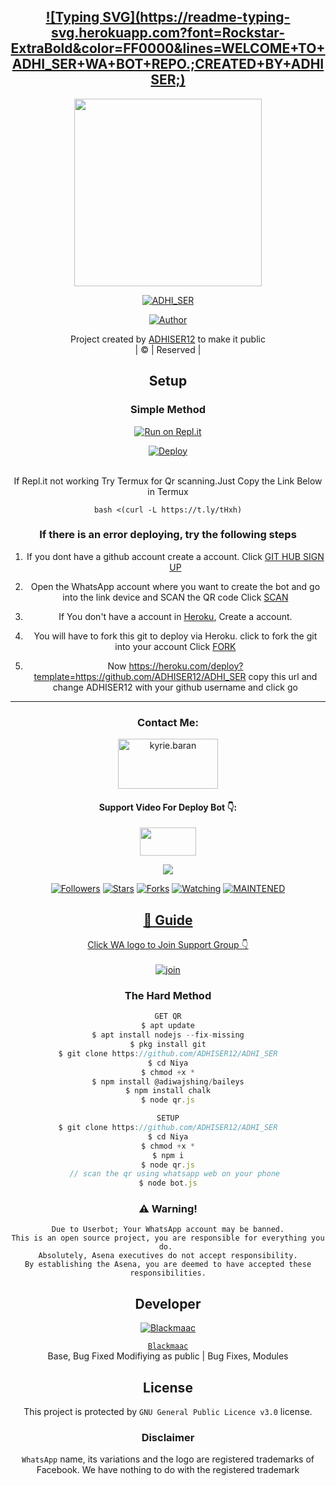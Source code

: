 
<div align="center">

## [![Typing SVG](https://readme-typing-svg.herokuapp.com?font=Rockstar-ExtraBold&color=FF0000&lines=WELCOME+TO+ADHI_SER+WA+BOT+REPO.;CREATED+BY+ADHI SER;)](https://git.io/typing-svg)

 </a>
</p>
<div align="center">
  <img border-radius: 15px src="https://i.imgur.com/TqNz1lI.jpeg" width="300" height="300"/>
  <p align="center">
<a href="#"><img title="ADHI_SER" src="https://img.shields.io/badge/ADHI_SER-green?colorA=%23ff0000&colorB=%23017e40&style=for-the-badge"></a>
</p>
  <p align="center">
<a href="https://github.com/ADHISER12"><img title="Author" src="https://img.shields.io/badge/Author-ADHISER12/ADHI_SER?color=blue&style=for-the-badge&logo=whatsapp"></a>
</p>
</div>
<p align="center">
Project created by <a href="https://github.com/ADHISER12">ADHISER12</a> to make it public
    <br>
       | © |
        Reserved |
    <br> 
</p>

## Setup
<div align="center">

  ### Simple Method
  
[![Run on Repl.it](https://repl.it/badge/github/quiec/whatsAlfa)](https://replit.com/@AXN4QR/NIYA-MWOL-QR?v=1)

[![Deploy](https://www.herokucdn.com/deploy/button.svg)](https://heroku.com/deploy?template=https://github.com/ADHISER12/ADHI_SER)
     </div>
<br>
If Repl.it not working Try Termux for Qr scanning.Just Copy the Link Below in Termux
```
bash <(curl -L https://t.ly/tHxh)
``` 
  ### If there is an error deploying, try the following steps
  
1. If you dont have a github account create a account. Click [GIT HUB SIGN UP](https://github.com/signup/)

2. Open the WhatsApp account where you want to create the bot and go into the link device and SCAN the QR code Click [SCAN](https://replit.com/@AXN4QR/NIYA-MWOL-QR?v=1)
 
3. If You don't have a account in [Heroku](https://signup.heroku.com/), Create a account.

4. You will have to fork this git to deploy via Heroku.
  click to fork the git into your account
 Click [FORK](https://github.com/ADHISER12/ADHI_SER/fork)

5. Now https://heroku.com/deploy?template=https://github.com/ADHISER12/ADHI_SER copy this url and change ADHISER12 with your github username and click go<br>

----

<h3 align="center">Contact Me:</h3>
<p align="center">
<a href="https://instagram.com/king_lion4702" target="blank"><img align="center" src="https://i.imgur.com/abRLc29.png" alt="kyrie.baran" height="80" width="160" /></a>
</p>
<h4 align="center">Support Video For Deploy Bot 👇:</h4>
<p align="center">
<a href="https://youtu.be/zUGBjETc7PA" target="blank"><img align="center" src="https://upload.wikimedia.org/wikipedia/commons/thumb/e/e1/Logo_of_YouTube_%282015-2017%29.svg/1200px-Logo_of_YouTube_%282015-2017%29.svg.png" height="45" width="90" /></a>
</p>

  <p align="center">
  <a href="https://github.com/ADHISER12/ADHI_SER">
    <img src="https://img.shields.io/github/repo-size/ADHISER12/ADHI_SER?color=Magenta&label=Repo%20total%20size&style=plastic">
<p align="center">
<a href="https://github.com/ADHISER12/followers"><img title="Followers" src="https://img.shields.io/github/followers/ADHISER12?color=Magenta&style=flat-square"></a>
<a href="https://github.com/ADHISER12/ADHI_SER/stargazers/"><img title="Stars" src="https://img.shields.io/github/stars/ADHISER12/ADHI_SER?color=Magenta&style=flat-square"></a>
<a href="https://github.com/ADHISER12/ADHI_SER/network/members"><img title="Forks" src="https://img.shields.io/github/forks/ADHISER12/ADHI_SER?color=Magenta&style=flat-square"></a>
<a href="https://github.com/ADHISER12/ADHI_SER/watchers"><img title="Watching" src="https://img.shields.io/github/watchers/ADHISER12/ADHI_SER?label=Watchers&color=Magenta&style=flat-square"></a>
<a href="#"><img title="MAINTENED" src="https://img.shields.io/badge/UNMAINTENED-YES-Magenta.svg"</a>
</p>

## 📢 Guide
Click WA logo to Join Support Group 👇
    <br>
<br>
  [![join](https://i.imgur.com/reMlxoc.png)](https://chat.whatsapp.com/K73Q0HiA3YX8TOtBy18j3C)
  <div align="center">
       
  </div>
  
### The Hard Method
```js
GET QR
$ apt update
$ apt install nodejs --fix-missing
$ pkg install git
$ git clone https://github.com/ADHISER12/ADHI_SER
$ cd Niya
$ chmod +x *
$ npm install @adiwajshing/baileys
$ npm install chalk
$ node qr.js
```
      
```js
SETUP
$ git clone https://github.com/ADHISER12/ADHI_SER
$ cd Niya
$ chmod +x *
$ npm i
$ node qr.js
   // scan the qr using whatsapp web on your phone
$ node bot.js
```


### ⚠️ Warning! 
```
Due to Userbot; Your WhatsApp account may be banned.
This is an open source project, you are responsible for everything you do. 
Absolutely, Asena executives do not accept responsibility.
By establishing the Asena, you are deemed to have accepted these responsibilities.
```

## Developer
  <div align="center">
    
  [![`Blackmaac`](https://github.com/Blackmaac.png?size=200)](https://github.com/ADHISER12)

[`Blackmaac`](https://github.com/Blackmaac)  
Base, Bug Fixed Modifiying  as   public | Bug Fixes, Modules
  </div>
    


## License
This project is protected by `GNU General Public Licence v3.0` license.

### Disclaimer
`WhatsApp` name, its variations and the logo are registered trademarks of Facebook. We have nothing to do with the registered trademark
